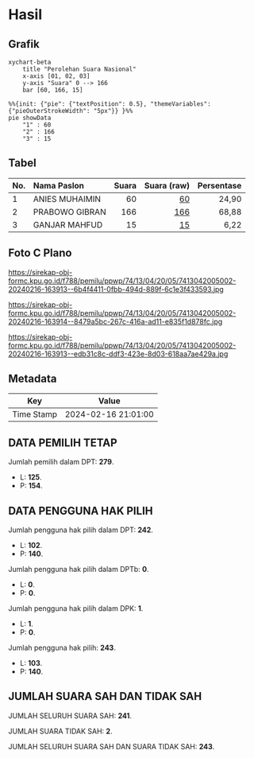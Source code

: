 # Hasil

## Grafik

```mermaid
xychart-beta
    title "Perolehan Suara Nasional"
    x-axis [01, 02, 03]
    y-axis "Suara" 0 --> 166
    bar [60, 166, 15]
```

```mermaid
%%{init: {"pie": {"textPosition": 0.5}, "themeVariables": {"pieOuterStrokeWidth": "5px"}} }%%
pie showData
    "1" : 60
    "2" : 166
    "3" : 15
```

## Tabel

| No. | Nama Paslon    | Suara | Suara (raw) | Persentase |
|:--- |:-------------- | -----:| -----------:| ----------:|
| 1   | ANIES MUHAIMIN | 60    | [60][p-1]   | 24,90      |
| 2   | PRABOWO GIBRAN | 166   | [166][p-2]  | 68,88      |
| 3   | GANJAR MAHFUD  | 15    | [15][p-3]   | 6,22       |


[p-1]: https://github.com/gigit-pemilu/pemilu-2024/blob/main/pilpres/hitung-suara/sub/74-sulawesi-tenggara/sub/13-muna-barat/sub/04-wadaga/sub/2005-katobu/sub/002-tps/sub/paslon-1.txt
[p-2]: https://github.com/gigit-pemilu/pemilu-2024/blob/main/pilpres/hitung-suara/sub/74-sulawesi-tenggara/sub/13-muna-barat/sub/04-wadaga/sub/2005-katobu/sub/002-tps/sub/paslon-2.txt
[p-3]: https://github.com/gigit-pemilu/pemilu-2024/blob/main/pilpres/hitung-suara/sub/74-sulawesi-tenggara/sub/13-muna-barat/sub/04-wadaga/sub/2005-katobu/sub/002-tps/sub/paslon-3.txt

## Foto C Plano

https://sirekap-obj-formc.kpu.go.id/f788/pemilu/ppwp/74/13/04/20/05/7413042005002-20240216-163913--6b4f4411-0fbb-494d-889f-6c1e3f433593.jpg

https://sirekap-obj-formc.kpu.go.id/f788/pemilu/ppwp/74/13/04/20/05/7413042005002-20240216-163914--8479a5bc-267c-416a-ad11-e835f1d878fc.jpg

https://sirekap-obj-formc.kpu.go.id/f788/pemilu/ppwp/74/13/04/20/05/7413042005002-20240216-163913--edb31c8c-ddf3-423e-8d03-618aa7ae429a.jpg


## Metadata

| Key        | Value               |
| ---------- | ------------------- |
| Time Stamp | 2024-02-16 21:01:00 |


## DATA PEMILIH TETAP

Jumlah pemilih dalam DPT: **279**.
 * L: **125**.
 * P: **154**.

## DATA PENGGUNA HAK PILIH

Jumlah pengguna hak pilih dalam DPT: **242**.
 * L: **102**.
 * P: **140**.

Jumlah pengguna hak pilih dalam DPTb: **0**.
 * L: **0**.
 * P: **0**.

Jumlah pengguna hak pilih dalam DPK: **1**.
 * L: **1**.
 * P: **0**.

Jumlah pengguna hak pilih: **243**.
 * L: **103**.
 * P: **140**.

## JUMLAH SUARA SAH DAN TIDAK SAH

JUMLAH SELURUH SUARA SAH: **241**.

JUMLAH SUARA TIDAK SAH: **2**.

JUMLAH SELURUH SUARA SAH DAN SUARA TIDAK SAH: **243**.


